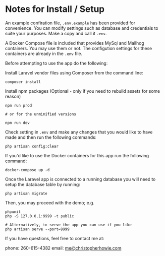 # Notes for Install / Setup

An example confiration file, `.env.example` has been provided for convenience. You can modify
settings such as database and credentials to suite your purposes. Make a copy
and call it `.env`.

A Docker Compose file is included that provides MySql and Mailhog containers.
You may use them or not. The configution settings for these containers are
already in the `.env` file.

Before attempting to use the app do the following:

Install Laravel vendor files using Composer from the command line:

```
composer install
```

Install npm packages (Optional - only if you need to rebuild assets for some
reason)

```
npm run prod

# or for the unminified versions

npm run dev
```

Check setting in `.env` and make any changes that you would like to have made
and then run the following commands:

```
php artisan config:clear
```

If you'd like to use the Docker containers for this app run the following
command:

```
docker-compose up -d
```

Once the Laravel app is connected to a running database you will need to setup
the database table by running:

```
php artisan migrate
```

Then, you may proceed with the demo; e.g.

```
phpunit
php -S 127.0.0.1:9999 -t public

# Alternatively, to serve the app you can use if you like
php artisan serve --port=9999

```

If you have questions, feel free to contact me at:

phone: 260-615-4382
email: me@christopherhowie.com

